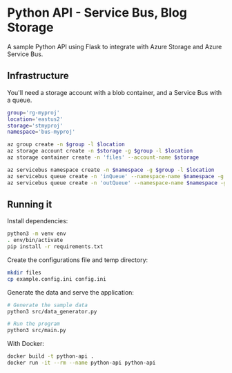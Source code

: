 # Python API - Service Bus, Blog Storage

A sample Python API using Flask to integrate with Azure Storage and Azure Service Bus.

## Infrastructure

You'll need a storage account with a blob container, and a Service Bus with a queue.

```sh
group='rg-myproj'
location='eastus2'
storage='stmyproj'
namespace='bus-myproj'

az group create -n $group -l $location
az storage account create -n $storage -g $group -l $location
az storage container create -n 'files' --account-name $storage

az servicebus namespace create -n $namespace -g $group -l $location
az servicebus queue create -n 'inQueue' --namespace-name $namespace -g $group
az servicebus queue create -n 'outQueue' --namespace-name $namespace -g $group
```

## Running it


Install dependencies:

```sh
python3 -m venv env
. env/bin/activate
pip install -r requirements.txt
```

Create the configurations file and temp directory:

```sh
mkdir files
cp example.config.ini config.ini
```

Generate the data and serve the application:

```sh
# Generate the sample data
python3 src/data_generator.py

# Run the program
python3 src/main.py
```

With Docker:

```sh
docker build -t python-api .
docker run -it --rm --name python-api python-api
```